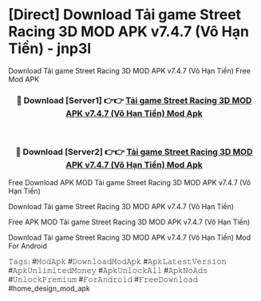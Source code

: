 # [Direct] Download Tải game Street Racing 3D MOD APK v7.4.7 (Vô Hạn Tiền) - jnp3l
Download Tải game Street Racing 3D MOD APK v7.4.7 (Vô Hạn Tiền) Free Mod APK

<div align="center">
<h3>🔴 Download [Server1] 👉👉 <a href="https://apk-comot.site?title=Tải_game_Street_Racing_3D_MOD_APK_v7.4.7_(Vô_Hạn_Tiền)">Tải game Street Racing 3D MOD APK v7.4.7 (Vô Hạn Tiền) Mod Apk</a></h3><br>

<h3>🔴 Download [Server2] 👉👉 <a href="https://apk-comot.site?title=Tải_game_Street_Racing_3D_MOD_APK_v7.4.7_(Vô_Hạn_Tiền)">Tải game Street Racing 3D MOD APK v7.4.7 (Vô Hạn Tiền) Mod Apk</a></h3>
</div>


Free Download APK MOD Tải game Street Racing 3D MOD APK v7.4.7 (Vô Hạn Tiền)

Download Tải game Street Racing 3D MOD APK v7.4.7 (Vô Hạn Tiền) 

Free APK MOD Tải game Street Racing 3D MOD APK v7.4.7 (Vô Hạn Tiền) 

Download Tải game Street Racing 3D MOD APK v7.4.7 (Vô Hạn Tiền) Mod For Android

𝚃𝚊𝚐𝚜: #𝙼𝚘𝚍𝙰𝚙𝚔 #𝙳𝚘𝚠𝚗𝚕𝚘𝚊𝚍𝙼𝚘𝚍𝙰𝚙𝚔 #𝙰𝚙𝚔𝙻𝚊𝚝𝚎𝚜𝚝𝚅𝚎𝚛𝚜𝚒𝚘𝚗 #𝙰𝚙𝚔𝚄𝚗𝚕𝚒𝚖𝚒𝚝𝚎𝚍𝙼𝚘𝚗𝚎𝚢 #𝙰𝚙𝚔𝚄𝚗𝚕𝚘𝚌𝚔𝙰𝚕𝚕 #𝙰𝚙𝚔𝙽𝚘𝙰𝚍𝚜 #𝚄𝚗𝚕𝚘𝚌𝚔𝙿𝚛𝚎𝚖𝚒𝚞𝚖 #𝙵𝚘𝚛𝙰𝚗𝚍𝚛𝚘𝚒𝚍 #𝙵𝚛𝚎𝚎𝙳𝚘𝚠𝚗𝚕𝚘𝚊𝚍 #home_design_mod_apk
